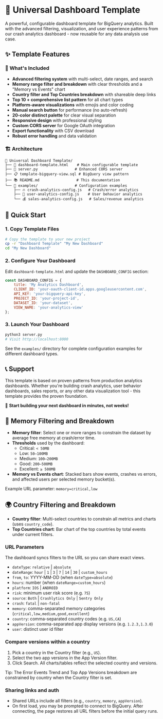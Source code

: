 # 🚀 Universal Dashboard Template

A powerful, configurable dashboard template for BigQuery analytics. Built with the advanced filtering, visualization, and user experience patterns from our crash analytics dashboard - now reusable for any data analysis use case.

## ✨ Template Features

### 🎯 **What's Included**
- **Advanced filtering system** with multi-select, date ranges, and search
- **Memory range filter and breakdown** with clear thresholds and a "Memory vs Events" chart
- **Country filter and Top Countries breakdown** with shareable deep links
- **Top 10 + comprehensive list pattern** for all chart types
- **Platform-aware visualizations** with emojis and color coding
- **Manual search button** for performance (no auto-refresh)
- **20-color distinct palette** for clear visual separation
- **Responsive design** with professional styling
- **Custom CORS server** for Google OAuth integration
- **Export functionality** with CSV download
- **Robust error handling** and data validation

### 🏗️ **Architecture**
```
📁 Universal Dashboard Template/
├── 📄 dashboard-template.html    # Main configurable template
├── 🐍 server.py                 # Enhanced CORS server
├── 📋 template-bigquery-view.sql # BigQuery view pattern
├── 📚 README.md                 # This documentation
└── 📂 examples/                 # Configuration examples
    ├── 🔥 crash-analytics-config.js   # Crash/error analytics
    ├── 👥 user-analytics-config.js    # User behavior analytics  
    └── 💰 sales-analytics-config.js   # Sales/revenue analytics
```

## 🚀 Quick Start

### 1. **Copy Template Files**
```bash
# Copy the template to your new project
cp -r "Dashboard Template" "My New Dashboard"
cd "My New Dashboard"
```

### 2. **Configure Your Dashboard**
Edit `dashboard-template.html` and update the `DASHBOARD_CONFIG` section:

```javascript
const DASHBOARD_CONFIG = {
    title: 'My Analytics Dashboard',
    CLIENT_ID: 'your-oauth-client-id.apps.googleusercontent.com',
    API_KEY: 'your-bigquery-api-key', 
    PROJECT_ID: 'your-project-id',
    DATASET_ID: 'your-dataset',
    VIEW_NAME: 'your-analytics-view'
};
```

### 3. **Launch Your Dashboard**
```bash
python3 server.py
# Visit http://localhost:8000
```

See the `examples/` directory for complete configuration examples for different dashboard types.

## 📞 **Support**

This template is based on proven patterns from production analytics dashboards. Whether you're building crash analytics, user behavior dashboards, sales reports, or any other data visualization tool - this template provides the proven foundation.

🎯 **Start building your next dashboard in minutes, not weeks!**

## 🧠 Memory Filtering and Breakdown

- **Memory filter**: Select one or more ranges to constrain the dataset by average free memory at crash/error time.
- **Thresholds** used by the dashboard:
  - Critical: `< 50MB`
  - Low: `50–100MB`
  - Medium: `100–200MB`
  - Good: `200–500MB`
  - Excellent: `≥ 500MB`
- **Memory vs Events chart**: Stacked bars show events, crashes vs errors, and affected users per selected memory bucket(s).

Example URL parameter: `memory=critical,low`

## 🌍 Country Filtering and Breakdown

- **Country filter**: Multi-select countries to constrain all metrics and charts (uses `country_code`).
- **Top Countries chart**: Bar chart of the top countries by total events under current filters.

### URL Parameters
The dashboard syncs filters to the URL so you can share exact views.
- `dateType`: `relative` | `absolute`
- `dateRange`: `hour` | `1` | `3` | `7` | `14` | `30` | `custom_hours`
- `from`, `to`: YYYY-MM-DD (when `dateType=absolute`)
- `hours`: number (when `dateRange=custom_hours`)
- `platform`: `IOS` | `ANDROID`
- `risk`: minimum user risk score (e.g. `75`)
- `source`: `Both` | `Crashlytics Only` | `Sentry Only`
- `crash`: `fatal` | `non-fatal`
- `memory`: comma-separated memory categories (`critical,low,medium,good,excellent`)
- `country`: comma-separated country codes (e.g. `US,CA`)
- `appVersion`: comma-separated app display versions (e.g. `1.2.3,1.3.0`)
- `user`: distinct user id filter

### Compare versions within a country
1) Pick a country in the Country filter (e.g., `US`).
2) Select the two app versions in the App Version filter.
3) Click Search. All charts/tables reflect the selected country and versions.

Tip: The Error Events Trend and Top App Versions breakdown are constrained by country when the Country filter is set.

### Sharing links and auth
- Shared URLs include all filters (e.g., `country`, `memory`, `appVersion`).
- On first load, you may be prompted to connect to BigQuery. After connecting, the page restores all URL filters before the initial query runs.
